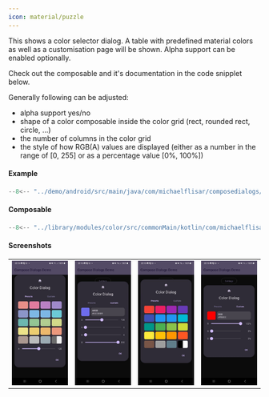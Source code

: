 ```yaml
---
icon: material/puzzle
---
```


This shows a color selector dialog. A table with predefined material colors as well as a customisation page will be shown. Alpha support can be enabled optionally.

Check out the composable and it's documentation in the code snipplet below.

Generally following can be adjusted:

* alpha support yes/no
* shape of a color composable inside the color grid (rect, rounded rect, circle, ...)
* the number of columns in the color grid
* the style of how RGB(A) values are displayed (either as a number in the range of [0, 255] or as a percentage value [0%, 100%])

#### Example

```kotlin
--8<-- "../demo/android/src/main/java/com/michaelflisar/composedialogs/demo/demos/ColorDemos.kt:demo"
```

#### Composable

```kotlin
--8<-- "../library/modules/color/src/commonMain/kotlin/com/michaelflisar/composedialogs/dialogs/color/DialogColor.kt:constructor"
```

#### Screenshots

|                                                     | | | |
|-----------------------------------------------------|-|-|-|
| ![Screenshot](../screenshots/color/demo_color1.jpg) | ![Screenshot](../screenshots/color/demo_color2.jpg) | ![Screenshot](../screenshots/color/demo_color3.jpg) | ![Screenshot](../screenshots/color/demo_color4.jpg) |